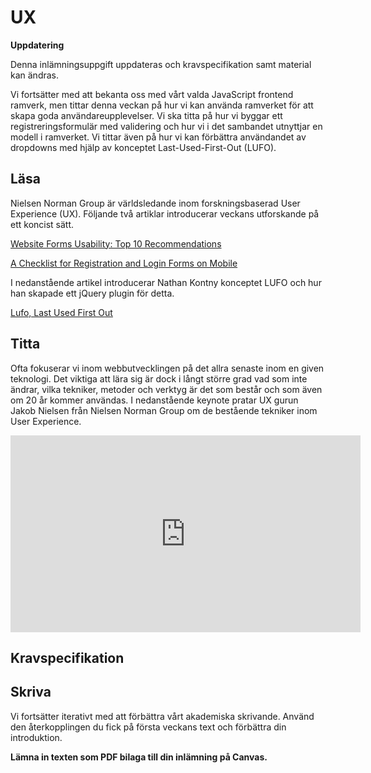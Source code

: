 # UX

<div class="under-construction" id="under-construction">
    <div class="under-construction-text">
        <p><strong>Uppdatering</strong></p>
        <p>Denna inlämningsuppgift uppdateras och kravspecifikation samt material kan ändras.</p>
    </div>
</div>

Vi fortsätter med att bekanta oss med vårt valda JavaScript frontend ramverk, men tittar denna veckan på hur vi kan använda ramverket för att skapa goda användareupplevelser. Vi ska titta på hur vi byggar ett registreringsformulär med validering och hur vi i det sambandet utnyttjar en modell i ramverket. Vi tittar även på hur vi kan förbättra användandet av dropdowns med hjälp av konceptet Last-Used-First-Out (LUFO).



## Läsa

Nielsen Norman Group är världsledande inom forskningsbaserad User Experience (UX). Följande två artiklar introducerar veckans utforskande på ett koncist sätt.

[Website Forms Usability: Top 10 Recommendations](https://www.nngroup.com/articles/web-form-design/)

[A Checklist for Registration and Login Forms on Mobile](https://www.nngroup.com/articles/checklist-registration-login/)

I nedanstående artikel introducerar Nathan Kontny konceptet LUFO och hur han skapade ett jQuery plugin för detta.

[Lufo, Last Used First Out](https://m.signalvnoise.com/lufo--last-used-first-out---an-easy-way-to-drastically-improve-the-user-experience-of-long-select/)



## Titta

Ofta fokuserar vi inom webbutvecklingen på det allra senaste inom en given teknologi. Det viktiga att lära sig är dock i långt större grad vad som inte ändrar, vilka tekniker, metoder och verktyg är det som består och som även om 20 år kommer användas. I nedanstående keynote pratar UX gurun Jakob Nielsen från Nielsen Norman Group om de bestående tekniker inom User Experience.

<div class='embed-container'><iframe width="560" height="315" src="https://www.youtube.com/embed/OtBeg5eyEHU" frameborder="0" allow="accelerometer; autoplay; encrypted-media; gyroscope; picture-in-picture" allowfullscreen></iframe></div>



## Kravspecifikation

## Skriva

Vi fortsätter iterativt med att förbättra vårt akademiska skrivande. Använd den återkopplingen du fick på första veckans text och förbättra din introduktion.

**Lämna in texten som PDF bilaga till din inlämning på Canvas.**
